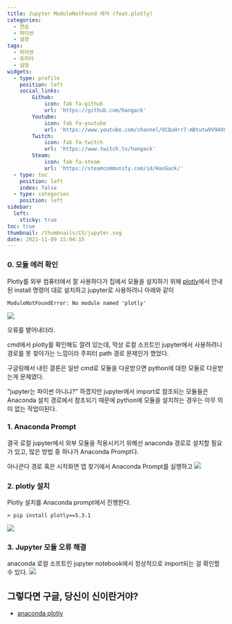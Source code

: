 ```yaml
---
title: Jupyter ModuleNotFound 에러 (feat.plotly)
categories:
  - 연습
  - 파이썬
  - 설정
tags:
  - 파이썬
  - 쥬피터
  - 설정
widgets:
  - type: profile
    position: left
    social_links:
        Github:
            icon: fab fa-github
            url: 'https://github.com/hangack'
        Youtube:
            icon: fab fa-youtube
            url: 'https://www.youtube.com/channel/UCQuHrr7-mBtutw9V94XGH-g'
        Twitch:
            icon: fab fa-twitch
            url: 'https://www.twitch.tv/hangack'
        Steam:
            icon: fab fa-steam
            url: 'https://steamcommunity.com/id/HanGack/'
  - type: toc
    position: left
    index: false
  - type: categories
    position: left
sidebar:
  left:
    sticky: true
toc: true
thumbnail: /thumbnails/CS/jupyter.svg
date: 2021-11-09 15:04:15
---
```

  
### 0. 모듈 에러 확인

Plotly를 외부 컴퓨터에서 잘 사용하다가 집에서 모듈을 설치하기 위해 [plotly](https://plotly.com/python/getting-started/)에서 안내된 install 명령어 대로 설치하고 jupyter로 사용하려니 아래와 같이
```
ModuleNotFoundError: No module named 'plotly'
```
<img src="\images\2111\ModuleNotFound\PLOTLY 1.png">

오류를 뱉어내더라.

cmd에서 plotly를 확인해도 깔려 있는데, 막상 로컬 소프트인 jupyter에서 사용하려니 경로를 못 찾아가는 느낌이라 주피터 path 경로 문제인가 했었다.

구글링해서 내린 결론은 일반 cmd로 모듈을 다운받으면 python에 대한 모듈로 다운받는게 문제였다.

"jupyter는 파이썬 아니냐?"
하겠지만 jupyter에서 import로 참조되는 모듈들은 Anaconda 설치 경로에서 참조되기 때문에 python에 모듈을 설치하는 경우는 아무 의미 없는 작업이된다.

### 1. Anaconda Prompt

결국 로컬 jupyter에서 외부 모듈을 적용시키기 위해선 anaconda 경로로 설치할 필요가 있고, 많은 방법 중 하나가 Anaconda Prompt다.

아나콘다 경로 혹은 시작화면 앱 찾기에서 Anaconda Prompt를 실행하고
<img src="\images\2111\ModuleNotFound\PLOTLY 2.png">

### 2. plotly 설치

Plotly 설치를 Anaconda prompt에서 진행한다.
```
> pip install plotly==5.3.1
```
<img src="\images\2111\ModuleNotFound\PLOTLY 3.png">

### 3. Jupyter 모듈 오류 해결

anaconda 로컬 소프트인 jupyter notebook에서 정상적으로 import되는 걸 확인할 수 있다.
<img src="\images\2111\ModuleNotFound\PLOTLY 4.png">

## 그렇다면 구글, 당신이 신이란거야?
 - [anaconda plotly](https://stackoverflow.com/questions/42521772/importerror-no-module-named-plotly-plotly-in-linuxmint17-3/48774224#48774224)
